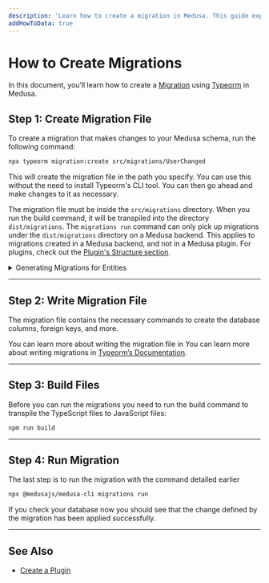 ```yaml
---
description: 'Learn how to create a migration in Medusa. This guide explains how to write and run migrations.'
addHowToData: true
---
```


# How to Create Migrations

In this document, you’ll learn how to create a [Migration](./overview.mdx) using [Typeorm](https://typeorm.io) in Medusa.

## Step 1: Create Migration File

To create a migration that makes changes to your Medusa schema, run the following command:

```bash
npx typeorm migration:create src/migrations/UserChanged
```

This will create the migration file in the path you specify. You can use this without the need to install Typeorm's CLI tool. You can then go ahead and make changes to it as necessary.

The migration file must be inside the `src/migrations` directory. When you run the build command, it will be transpiled into the directory `dist/migrations`. The `migrations run` command can only pick up migrations under the `dist/migrations` directory on a Medusa backend. This applies to migrations created in a Medusa backend, and not in a Medusa plugin. For plugins, check out the [Plugin's Structure section](../../plugins/create.md).

<details>
  <summary>Generating Migrations for Entities</summary>

  You can alternatively use Typeorm's `generate` command to generate a Migration file from existing entity classes. As of v1.8, Medusa uses Typeorm v0.3.x. You have to create a [DataSource](https://typeorm.io/data-source) first before using the `migration:generate` command.

  For example, create the file `datasource.js` in the root of your Medusa server with the following content:

  ```js
  const { DataSource } = require("typeorm")
  
  const AppDataSource = new DataSource({
    type: "postgres",
    port: 5432,
    username: "<YOUR_DB_USERNAME>",
    password: "<YOUR_DB_PASSWORD>",
    database: "<YOUR_DB_NAME>",
    entities: [
      "dist/models/*.js",
    ],
    migrations: [
      "dist/migrations/*.js",
    ],
  })

  module.exports = {
    datasource: AppDataSource,
  }
  ```

  Make sure to replace `<YOUR_DB_USERNAME>`, `<YOUR_DB_PASSWORD>`, and `<YOUR_DB_NAME>` with the necessary values for your database connection.

  Then, after creating your entity, run the `build` command:

  ```bash npm2yarn
  npm run build
  ```

  Finally, run the following command to generate a Migration for your new entity:

  ```bash
  npx typeorm migration:generate -d datasource.js src/migrations/PostCreate
  ```

  Where `PostCreate` is just an example of the name of the migration to generate. The migration will then be generated in `src/migrations/<TIMESTAMP>-PostCreate.ts`. You can then skip to step 3 of this guide.
</details>

---

## Step 2: Write Migration File

The migration file contains the necessary commands to create the database columns, foreign keys, and more.

You can learn more about writing the migration file in You can learn more about writing migrations in [Typeorm’s Documentation](https://typeorm.io/migrations).

---

## Step 3: Build Files

Before you can run the migrations you need to run the build command to transpile the TypeScript files to JavaScript files:

```bash npm2yarn
npm run build
```

---

## Step 4: Run Migration

The last step is to run the migration with the command detailed earlier

```bash
npx @medusajs/medusa-cli migrations run
```

If you check your database now you should see that the change defined by the migration has been applied successfully.

---

## See Also

- [Create a Plugin](../../plugins/create.md)
